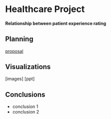 # Healthcare Project

#### Relationship between patient experience rating 

## Planning

[proposal](Proposal.md)

## Visualizations

[images]
[ppt]

## Conclusions

- conclusion 1
- conclusion 2